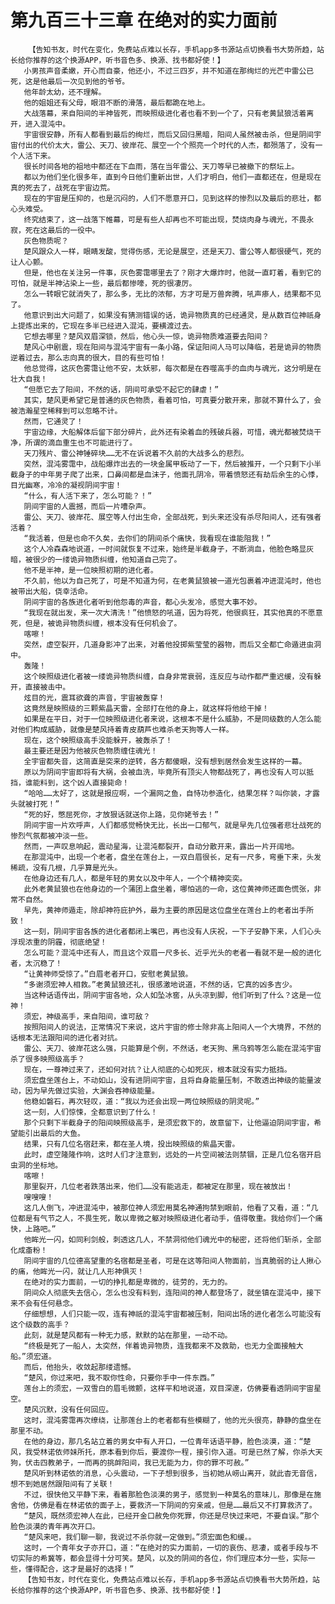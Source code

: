 # 第九百三十三章 在绝对的实力面前
        【告知书友，时代在变化，免费站点难以长存，手机app多书源站点切换看书大势所趋，站长给你推荐的这个换源APP，听书音色多、换源、找书都好使！】
       小男孩声音柔嫩，开心而自豪，他还小，不过三四岁，并不知道在那绚烂的光芒中雷公已死，这是他最后一次见到他的爷爷。
       他年龄太幼，还不理解。
       他的姐姐还有父母，眼泪不断的滑落，最后都跪在地上。
       大战落幕，来自阳间的半神皆死，而映照级进化者也看不到一个了，只有老黄鼠狼活着离开，进入混沌中。
       宇宙很安静，所有人都看到最后的绚烂，而后又回归黑暗，阳间人虽然被击杀，但是阴间宇宙付出的代价太大，雷公、天刀、彼岸花、展空一个个照亮一个时代的人杰，都殒落了，没有一个人活下来。
       很长时间各地的祖地中都还在下血雨，落在当年雷公、天刀等早已被撤下的祭坛上。
       都以为他们坐化很多年，直到今日他们重新出世，人们才明白，他们一直都还在，但是现在真的死去了，战死在宇宙边荒。
       现在的宇宙是压抑的，也是沉闷的，人们不愿意开口，见到这样的惨烈以及最后的悲壮，都心头难受。
       终究结束了，这一战落下帷幕，可是有些人却再也不可能出现，焚烧肉身与魂光，不畏永寂，死在这最后的一役中。
       灰色物质呢？
       楚风跟众人一样，眼睛发酸，觉得伤感，无论是展空，还是天刀、雷公等人都很硬气，死的让人心颤。
       但是，他也在关注另一件事，灰色雾霭哪里去了？刚才大爆炸时，他就一直盯着，看到它的可怕，就是半神沾染上一些，最后都惨嚎，死的很凄厉。
       怎么一转眼它就消失了，那么多，无比的浓郁，方才可是万兽奔腾，吼声瘆人，结果都不见了。
       他意识到出大问题了，如果没有猜测错误的话，诡异物质真的已经通灵，是从数百位神祇身上提炼出来的，它现在多半已经进入混沌，要横渡过去。
       它想去哪里？楚风双眉深锁，然后，他心头一惊，诡异物质难道要去阳间？
       楚风心中剧震，现在阳间与混沌宇宙有一条小路，保证阳间人马可以降临，若是诡异的物质逆着过去，那么志向真的很大，目的有些可怕！
       他总觉得，这灰色雾霭让他不安，太妖邪，每次都是在吞噬高手的血肉与魂光，这分明是在壮大自我！
       “但愿它去了阳间，不然的话，阴间可承受不起它的肆虐！”
       其实，楚风更希望它是普通的灰色物质，看着可怕，可真要分散开来，那就不算什么了，会被浩瀚星空稀释到可以忽略不计。
       然而，它通灵了！
       宇宙边缘，大船解体后留下部分碎片，此外还有染着血的残破兵器，可惜，魂光都被焚烧干净，所谓的滴血重生也不可能进行了。
       天刀残片、雷公神锤碎块……无不在诉说着不久前的大战多么的悲烈。
       突然，混沌雾霭中，战船爆炸出去的一块金属甲板动了一下，然后被推开，一个只剩下小半截身子的中年男子爬了出来，口鼻间都是血沫子，他面孔阴冷，带着愤怒还有劫后余生的心悸，目光幽寒，冷冷的凝视阴间宇宙！
       “什么，有人活下来了，怎么可能？！”
       阴间宇宙的人震撼，而后一片嘈杂声。
       雷公、天刀、彼岸花、展空等人付出生命，全部战死，到头来还没有杀尽阳间人，还有强者活着？
       “我活着，但是也命不久矣，去你们的阴间杀个痛快，我看现在谁能阻我！”
       这个人冷森森地说道，一时间就恢复不过来，始终是半截身子，不断淌血，他脸色略显灰暗，被很少的一缕诡异物质纠缠，他知道自己完了。
       他不是半神，是一位映照初期的进化者。
       不久前，他以为自己死了，可是不知道为何，在老黄鼠狼被一道光包裹着冲进混沌时，他也被带出大船，侥幸活命。
       阴间宇宙的各族进化者听到他怨毒的声音，都心头发冷，感觉大事不妙。
       “我现在就出发，来一次大清洗！”他愤怒的吼道，因为将死，他很疯狂，其实他真的不愿意死，但是，被诡异物质纠缠，根本没有任何机会了。
       喀嚓！
       突然，虚空裂开，几道身影冲了出来，对着他投掷紫莹莹的器物，而后又全都亡命遁进虫洞中。
       轰隆！
       这个映照级进化者被一缕诡异物质纠缠，自身非常衰弱，连反应与动作都严重迟缓，没有躲开，直接被击中。
       炫目的光，震耳欲聋的声音，宇宙被轰穿！
       这竟然是映照级的三颗紫晶天雷，全部打在他的身上，就这样将他给干掉！
       如果是在平日，对于一位映照级进化者来说，这根本不是什么威胁，不是同级数的人怎么能对他们构成威胁，就像是楚风持着青皮葫芦也难杀老天狗等人一样。
       现在，这个映照级高手没能躲开，被轰杀了！
       最主要还是因为他被灰色物质缠住魂光！
       全宇宙都失音，这简直是突来的逆转，各方都傻眼，没有想到居然会发生这样的一幕。
       原以为阴间宇宙即将有大祸，会被血洗，毕竟所有顶尖人物都战死了，再也没有人可以抵挡，谁能料到，这个凶人直接毙命！
       “哈哈……太好了，这就是报应啊，一个漏网之鱼，自恃功参造化，结果怎样？叫你装，才露头就被打死！”
       “死的好，憋屈死你，才放狠话就送你上路，见你姥爷去！”
       阴间宇宙一片欢呼声，人们都感觉畅快无比，长出一口郁气，就是早先几位强者悲壮战死的惨烈气氛都被冲淡一些。
       然而，一声叹息响起，震动星海，让混沌都裂开，自动分散开来，露出一片开阔地。
       在那混沌中，出现一个老者，盘坐在莲台上，一双白眉很长，足有一尺多，弯垂下来，头发稀疏，没有几根，几乎算是光头。
       在他身边还有几人，都是年轻的男女以及中年人，一个个精神奕奕。
       此外老黄鼠狼也在他身边的一个蒲团上盘坐着，哪怕逃的一命，这位黄神师还面色慌张，非常不自然。
       早先，黄神师遁走，除却神符庇护外，最为主要的原因是这位盘坐在莲台上的老者出手所致！
       这一刻，阴间宇宙各族的进化者都闭上嘴巴，再也没有人庆祝，一下子安静下来，人们心头浮现浓重的阴霾，彻底绝望！
       怎么可能？混沌中还有人，而且这个双眉一尺多长、近乎光头的老者一看就不是一般的进化者，太沉稳了！
       “让黄神师受惊了。”白眉老者开口，安慰老黄鼠狼。
       “多谢须宏神人相救。”老黄鼠狼还礼，很感激地说道，不然的话，它真的凶多吉少。
       当这种话语传出，阴间宇宙各地，众人如坠冰窖，从头凉到脚，他们听到了什么？这是一位神！
       须宏，神级高手，来自阳间，谁可敌？
       按照阳间人的说法，正常情况下来说，这片宇宙的修士除非高上阳间人一个大境界，不然的话根本无法跟阳间的进化者对抗。
       雷公、天刀、彼岸花这么强，只能算是个例，不然话，老天狗、黑乌鸦等怎么能在混沌宇宙杀了很多映照级高手？
       现在，一尊神过来了，还如何对抗？让人彻底的心如死灰，根本就没有实力抵挡。
       须宏盘坐莲台上，不动如山，没有进阴间宇宙，且将自身能量压制，不敢透出神级的能量波动，因为早先做过实验，大渊会吞神级能量。
       他稳如磐石，再次轻叹，道：“我以为还会出现一两位映照级的阴灵呢。”
       这一刻，人们惊悚，全都意识到了什么！
       那个只剩下半截身子的阳间映照级高手，是须宏救下的，故意留下，让他逼迫阴间宇宙，希望能引出最后的大鱼。
       结果，只有几位名宿赶来，都在圣人境，投出映照级的紫晶天雷。
       此时，虚空隆隆作响，这时人们才注意到，远处的一片空间被法则禁锢，正是几位名宿开启虫洞的坐标地。
       喀嚓！
       那里裂开，几位老者跌落出来，他们……没有能逃走，都被定在那里，现在被放出！
       嗖嗖嗖！
       这几人倒飞，冲进混沌中，被那位神人须宏用莫名神通拘禁到眼前，他看了又看，道：“几位都是有气节之人，不畏生死，敢以卑微之躯对映照级进化者动手，值得敬重。我给你们一个痛快，上路吧。”
       他眸光一闪，如同利剑般，刺透这几人，不禁洞彻他们魂光中的秘密，还将他们斩杀，全部化成齑粉！
       阴间宇宙的几位德高望重的名宿都是圣者，可是在这等阳间人物面前，当真脆弱的让人揪心的痛，他眸光一闪，就让几人形神俱灭！
       在绝对的实力面前，一切的挣扎都是卑微的，徒劳的，无力的。
       阴间众人彻底失去信心，怎么也没有料到，连阳间的神人都登场了，就坐镇在混沌中，接下来不会有任何悬念。
       仔细想想，人们只能一叹，连有神祇的混沌宇宙都被压制，阳间出场的进化者怎么可能没有这个级数的高手？
       此刻，就是楚风都有一种无力感，默默的站在那里，一动不动。
       “终极是死了一船人，太突然，伴着诡异物质，连我都来不及救助，也无力全面接触大船。”须宏道。
       而后，他抬头，收敛起那缕遗憾。
       “楚风，你过来吧，我不取你性命，只要你手中一件东西。”
       莲台上的须宏，一双雪白的眉毛微颤，这样平和地说道，双目深邃，仿佛要看透阴间宇宙星空。
       楚风沉默，没有任何回应。
       这时，混沌雾霭再次缭绕，让那莲台上的老者都有些模糊了，他的光头很亮，静静的盘坐在那里不动。
       在他的身边，那几名站立着的男女中有人开口，一位青年话语平静，脸色淡漠，道：“楚风，我受林诺依师妹所托，原本看到你后，要渡你一程，接引你入道。可是已然了解，你杀大天狗，伏击四教弟子，一而再的挑衅阳间，我已无能为力，你的罪不可赦。”
       楚风听到林诺依的消息，心头震动，一下子想到很多，当初她从崂山离开，就此杳无音信，想不到她居然跟阳间有了关联！
       不过，很快他又平静下来，看着那脸色淡漠的男子，感觉到一种莫名的意味儿，那像是在施舍他，仿佛是看在林诺依的面子上，要救济一下阴间的穷亲戚，但是……最后又不打算救济了。
       “楚风，既然须宏神人在此，已经开金口赦免你死罪，你还是尽快过来吧，不要自误。”那个脸色淡漠的青年再次开口。
       “楚风来吧，我们聊一聊，我说过不杀你就一定做到。”须宏面色和缓。。
       这时，一个青年女子亦开口，道：“在绝对的实力面前，一切的哀伤、悲凄，或者手段与不切实际的希冀等，都会显得十分可笑。楚风，以及的阴间的各位，你们理应本分一些，实际一些，懂得配合，这才是最好的选择！”
       【告知书友，时代在变化，免费站点难以长存，手机app多书源站点切换看书大势所趋，站长给你推荐的这个换源APP，听书音色多、换源、找书都好使！】